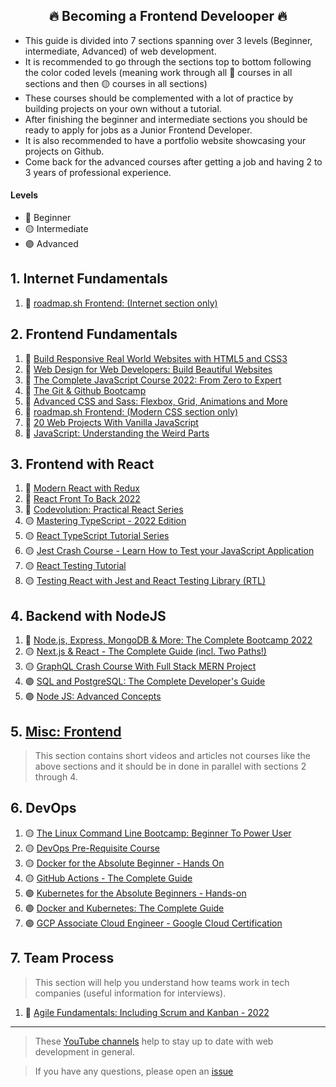 <h2 align="center">🔥 Becoming a Frontend Develooper 🔥</h2>

- This guide is divided into 7 sections spanning over 3 levels (Beginner, intermediate, Advanced) of web development.
- It is recommended to go through the sections top to bottom following the color coded levels (meaning work through all 🔵 courses in all sections and then 🟡 courses in all sections)
- These courses should be complemented with a lot of practice by building projects on your own without a tutorial.
- After finishing the beginner and intermediate sections you should be ready to apply for jobs as a Junior Frontend Developer.
- It is also recommended to have a portfolio website showcasing your projects on Github.
- Come back for the advanced courses after getting a job and having 2 to 3 years of professional experience.

#### Levels

- 🔵 Beginner
- 🟡 Intermediate
- 🟣 Advanced

## 1. Internet Fundamentals

1. 🔵 [roadmap.sh Frontend: (Internet section only)](https://roadmap.sh/frontend)

## 2. Frontend Fundamentals

1. 🔵 [Build Responsive Real World Websites with HTML5 and CSS3](https://www.udemy.com/course/design-and-develop-a-killer-website-with-html5-and-css3)
2. 🔵 [Web Design for Web Developers: Build Beautiful Websites](https://www.udemy.com/course/web-design-secrets/)
3. 🔵 [The Complete JavaScript Course 2022: From Zero to Expert](https://www.udemy.com/course/the-complete-javascript-course/)
4. 🔵 [The Git & Github Bootcamp](https://www.udemy.com/course/git-and-github-bootcamp/)
5. 🔵 [Advanced CSS and Sass: Flexbox, Grid, Animations and More](https://www.udemy.com/course/advanced-css-and-sass/)
6. 🔵 [roadmap.sh Frontend: (Modern CSS section only)](https://roadmap.sh/frontend)
7. 🔵 [20 Web Projects With Vanilla JavaScript](https://www.udemy.com/course/web-projects-with-vanilla-javascript/)
8. 🔵 [JavaScript: Understanding the Weird Parts](https://www.udemy.com/course/understand-javascript/)

## 3. Frontend with React

1.  🔵 [Modern React with Redux](https://www.udemy.com/course/react-redux/)
2.  🔵 [React Front To Back 2022](https://www.udemy.com/course/react-front-to-back-2022/)
3.  🔵 [Codevolution: Practical React Series](https://www.youtube.com/playlist?list=PLC3y8-rFHvwhAh1ypBvcZLDO6I7QTY5CM)
4.  🟡 [Mastering TypeScript - 2022 Edition](https://www.udemy.com/course/learn-typescript/)
5.  🟡 [React TypeScript Tutorial Series](https://www.youtube.com/playlist?list=PLC3y8-rFHvwi1AXijGTKM0BKtHzVC-LSK)
6.  🟡 [Jest Crash Course - Learn How to Test your JavaScript Application](https://www.youtube.com/watch?v=ajiAl5UNzBU)
7.  🟡 [React Testing Tutorial](https://www.youtube.com/playlist?list=PLC3y8-rFHvwirqe1KHFCHJ0RqNuN61SJd)
8.  🟡 [Testing React with Jest and React Testing Library (RTL)](https://www.udemy.com/course/react-testing-library/)

## 4. Backend with NodeJS

1. 🔵 [Node.js, Express, MongoDB & More: The Complete Bootcamp 2022](https://www.udemy.com/course/nodejs-express-mongodb-bootcamp/)
2. 🟡 [Next.js & React - The Complete Guide (incl. Two Paths!)](https://www.udemy.com/course/nextjs-react-the-complete-guide/)
3. 🟡 [GraphQL Crash Course With Full Stack MERN Project](https://www.youtube.com/watch?v=BcLNfwF04Kw)
5. 🟣 [SQL and PostgreSQL: The Complete Developer's Guide](https://www.udemy.com/course/sql-and-postgresql/)
6. 🟣 [Node JS: Advanced Concepts](https://www.udemy.com/course/advanced-node-for-developers/)

## 5. [Misc: Frontend](/Frontend-Misc.md)

> This section contains short videos and articles not courses like the above sections and it should be in done in parallel with sections 2 through 4.

## 6. DevOps

1. 🟡 [The Linux Command Line Bootcamp: Beginner To Power User](https://www.udemy.com/course/the-linux-command-line-bootcamp/)
2. 🟡 [DevOps Pre-Requisite Course](https://kodekloud.com/courses/devops-pre-requisite-course/)
3. 🟡 [Docker for the Absolute Beginner - Hands On](https://www.udemy.com/course/learn-docker/)
4. 🟡 [GitHub Actions - The Complete Guide](https://www.udemy.com/course/github-actions-the-complete-guide/)
5. 🟣 [Kubernetes for the Absolute Beginners - Hands-on](https://www.udemy.com/course/learn-kubernetes/)
6. 🟣 [Docker and Kubernetes: The Complete Guide](https://www.udemy.com/course/docker-and-kubernetes-the-complete-guide/)
7. 🟣 [GCP Associate Cloud Engineer - Google Cloud Certification](https://www.udemy.com/course/google-cloud-certification-associate-cloud-engineer/)

## 7. Team Process

> This section will help you understand how teams work in tech companies (useful information for interviews).

1. 🔵 [Agile Fundamentals: Including Scrum and Kanban - 2022](https://www.udemy.com/course/agile-fundamentals-scrum-kanban-scrumban/)

---

> These [YouTube channels](/Youtube-Channels.md) help to stay up to date with web development in general.

> If you have any questions, please open an [issue](https://github.com/YahiaElTai/becoming-a-frontend-developer/issues/new)
